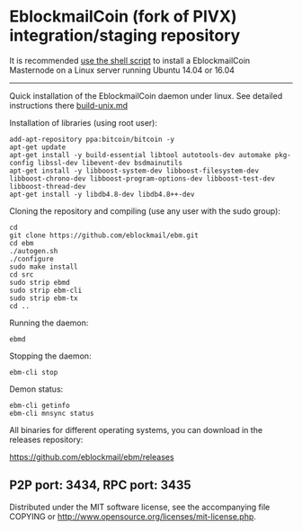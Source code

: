 EblockmailCoin (fork of PIVX) integration/staging repository
======================================


It is recommended [use the shell script](https://github.com/eblockmail/birinstall) to install a EblockmailCoin Masternode on a Linux server running Ubuntu 14.04 or 16.04

***

Quick installation of the EblockmailCoin daemon under linux. See detailed instructions there [build-unix.md](https://github.com/eblockmail/ebm/blob/master/doc/build-unix.md)

Installation of libraries (using root user):

    add-apt-repository ppa:bitcoin/bitcoin -y
    apt-get update
    apt-get install -y build-essential libtool autotools-dev automake pkg-config libssl-dev libevent-dev bsdmainutils
    apt-get install -y libboost-system-dev libboost-filesystem-dev libboost-chrono-dev libboost-program-options-dev libboost-test-dev libboost-thread-dev
    apt-get install -y libdb4.8-dev libdb4.8++-dev

Cloning the repository and compiling (use any user with the sudo group):

    cd
    git clone https://github.com/eblockmail/ebm.git
    cd ebm
    ./autogen.sh
    ./configure
    sudo make install
    cd src
    sudo strip ebmd
    sudo strip ebm-cli
    sudo strip ebm-tx
    cd ..

Running the daemon:

    ebmd 

Stopping the daemon:

    ebm-cli stop

Demon status:

    ebm-cli getinfo
    ebm-cli mnsync status

All binaries for different operating systems, you can download in the releases repository:

https://github.com/eblockmail/ebm/releases

P2P port: 3434, RPC port: 3435
-
Distributed under the MIT software license, see the accompanying file COPYING or http://www.opensource.org/licenses/mit-license.php.

